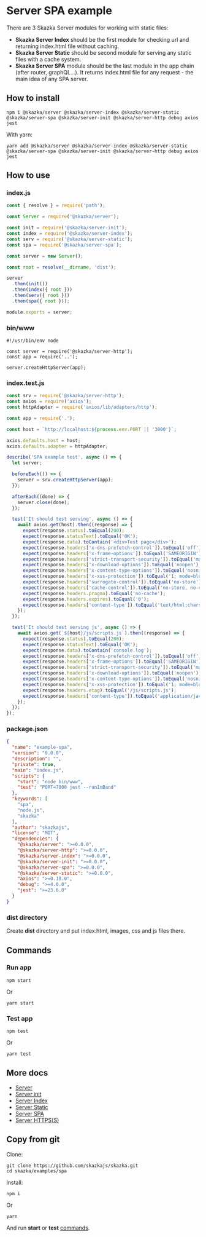 # Server SPA example

There are 3 Skazka Server modules for working with static files:
- **Skazka Server Index** should be the first module for checking url and returning index.html file without caching.
- **Skazka Server Static** should be second module for serving any static files with a cache system.
- **Skazka Server SPA** module should be the last module in the app chain (after router, graphQL...).
It returns index.html file for any request - the main idea of any SPA server.

## How to install

    npm i @skazka/server @skazka/server-index @skazka/server-static @skazka/server-spa @skazka/server-init @skazka/server-http debug axios jest
    
With yarn:

    yarn add @skazka/server @skazka/server-index @skazka/server-static @skazka/server-spa @skazka/server-init @skazka/server-http debug axios jest
    
## How to use

### index.js

```javascript
const { resolve } = require('path');

const Server = require('@skazka/server');

const init = require('@skazka/server-init');
const index = require('@skazka/server-index');
const serv = require('@skazka/server-static');
const spa = require('@skazka/server-spa');

const server = new Server();

const root = resolve(__dirname, 'dist');

server
  .then(init())
  .then(index({ root }))
  .then(serv({ root }))
  .then(spa({ root }));

module.exports = server;
```

### bin/www

```
#!/usr/bin/env node

const server = require('@skazka/server-http');
const app = require('..');

server.createHttpServer(app);
```

### index.test.js

```javascript
const srv = require('@skazka/server-http');
const axios = require('axios');
const httpAdapter = require('axios/lib/adapters/http');

const app = require('.');

const host = `http://localhost:${process.env.PORT || '3000'}`;

axios.defaults.host = host;
axios.defaults.adapter = httpAdapter;

describe('SPA example test', async () => {
  let server;

  beforeEach(() => {
    server = srv.createHttpServer(app);
  });

  afterEach((done) => {
    server.close(done);
  });

  test('It should test serving', async () => {
    await axios.get(host).then((response) => {
      expect(response.status).toEqual(200);
      expect(response.statusText).toEqual('OK');
      expect(response.data).toContain('<div>Test page</div>');
      expect(response.headers['x-dns-prefetch-control']).toEqual('off');
      expect(response.headers['x-frame-options']).toEqual('SAMEORIGIN');
      expect(response.headers['strict-transport-security']).toEqual('max-age=15552000; includeSubDomains');
      expect(response.headers['x-download-options']).toEqual('noopen');
      expect(response.headers['x-content-type-options']).toEqual('nosniff');
      expect(response.headers['x-xss-protection']).toEqual('1; mode=block');
      expect(response.headers['surrogate-control']).toEqual('no-store');
      expect(response.headers['cache-control']).toEqual('no-store, no-cache, must-revalidate, proxy-revalidate');
      expect(response.headers.pragma).toEqual('no-cache');
      expect(response.headers.expires).toEqual('0');
      expect(response.headers['content-type']).toEqual('text/html;charset=UTF-8');
    });
  });

  test('It should test serving js', async () => {
    await axios.get(`${host}/js/scripts.js`).then((response) => {
      expect(response.status).toEqual(200);
      expect(response.statusText).toEqual('OK');
      expect(response.data).toContain('console.log');
      expect(response.headers['x-dns-prefetch-control']).toEqual('off');
      expect(response.headers['x-frame-options']).toEqual('SAMEORIGIN');
      expect(response.headers['strict-transport-security']).toEqual('max-age=15552000; includeSubDomains');
      expect(response.headers['x-download-options']).toEqual('noopen');
      expect(response.headers['x-content-type-options']).toEqual('nosniff');
      expect(response.headers['x-xss-protection']).toEqual('1; mode=block');
      expect(response.headers.etag).toEqual('/js/scripts.js');
      expect(response.headers['content-type']).toEqual('application/javascript; charset=utf-8');
    });
  });
});
```

### package.json

```json
{
  "name": "example-spa",
  "version": "0.0.0",
  "description": "",
  "private": true,
  "main": "index.js",
  "scripts": {
    "start": "node bin/www",
    "test": "PORT=7000 jest --runInBand"
  },
  "keywords": [
    "spa",
    "node.js",
    "skazka"
  ],
  "author": "skazkajs",
  "license": "MIT",
  "dependencies": {
    "@skazka/server": ">=0.0.0",
    "@skazka/server-http": ">=0.0.0",
    "@skazka/server-index": ">=0.0.0",
    "@skazka/server-init": ">=0.0.0",
    "@skazka/server-spa": ">=0.0.0",
    "@skazka/server-static": ">=0.0.0",
    "axios": ">=0.18.0",
    "debug": ">=4.0.0",
    "jest": ">=23.6.0"
  }
}
```

### dist directory

Create **dist** directory and put index.html, images, css and js files there.

## Commands

### Run app

    npm start
    
Or

    yarn start
    
### Test app

    npm test
    
Or

    yarn test

## More docs

- [Server](https://skazkajs.org/server)
- [Server init](https://skazkajs.org/server/init)
- [Server Index](https://skazkajs.org/server/index)
- [Server Static](https://skazkajs.org/server/static)
- [Server SPA](https://skazkajs.org/server/spa)
- [Server HTTPS(S)](https://skazkajs.org/server/http)

## Copy from git

Clone:

    git clone https://github.com/skazkajs/skazka.git
    cd skazka/examples/spa

Install:
    
    npm i

Or 

    yarn
    
And run **start** or **test** [commands](#commands).
